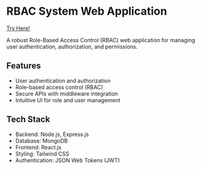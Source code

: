# RBAC System Web Application
[Try Here! ](https://rbac-system-iota.vercel.app/)


A robust Role-Based Access Control (RBAC) web application for managing user authentication, authorization, and permissions.

## Features

- User authentication and authorization
- Role-based access control (RBAC)
- Secure APIs with middleware integration
- Intuitive UI for role and user management

## Tech Stack

- Backend: Node.js, Express.js
- Database: MongoDB
- Frontend: React.js
- Styling: Tailwind CSS
- Authentication: JSON Web Tokens (JWT)
